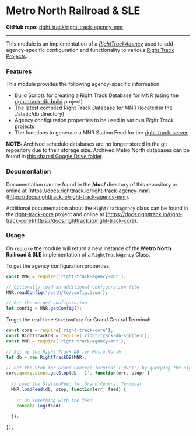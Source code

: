 Metro North Railroad & SLE
==========================

**GitHub repo:** [right-track/right-track-agency-mnr](https://github.com/right-track/right-track-agency-mnr)

---

This module is an implementation of a [_RightTrackAgency_](https://github.com/right-track/right-track-core#right-track-agency) 
used to add agency-specific configuration and functionality to various [Right Track Projects](https://github.com/right-track).
### Features

This module provides the following agency-specific information:

* Build Scripts for creating a Right Track Database for MNR (using the [right-track-db-build](https://github.com/right-track/right-track-db-build) project)
* The latest compiled Right Track Database for MNR (located in the ./static/db directory)
* Agency configuration properties to be used in various _Right Track_ projects
* The functions to generate a MNR Station Feed for the [right-track-server](https://github.com/right-track/right-track-server) 

**NOTE:** Archived schedule databases are no longer stored in the git repository due to their storage size.  Archived Metro North 
databases can be found in [this shared Google Drive folder](https://drive.google.com/drive/folders/1cJM5y6mAYzEE70mfbrdF3nE1NoaU2yH-).

### Documentation

Documentation can be found in the **/doc/** directory of this repository 
or online at [https://docs.righttrack.io/right-track-agency-mnr](https://docs.righttrack.io/right-track-agency-mnr).

Additional documentation about the `RightTrackAgency` class can be found in the 
[right-track-core](https://github.com/right-track/right-track-core) project 
and online at [https://docs.righttrack.io/right-track-core](https://docs.righttrack.io/right-track-core).

### Usage

On `require` the module will return a new instance of the **Metro North Railroad 
& SLE** implementation of a `RightTrackAgency` Class.

To get the agency configuration properties:
```javascript
const MNR = require('right-track-agency-mnr');

// Optionally load an additional configuration file
MNR.readConfig('/path/to/config.json');

// Get the merged configuration
let config = MNR.getConfig();
``` 

To get the real-time `StationFeed` for Grand Central Terminal:
```javascript
const core = require('right-track-core');
const RightTrackDB = require('right-track-db-sqlite3');
const MNR = require('right-track-agency-mnr');

// Set up the Right Track DB for Metro North
let db = new RightTrackDB(MNR);

// Get the Stop for Grand Central Terminal (id='1') by querying the RightTrackDB
core.query.stops.getStop(db, '1', function(err, stop) {
  
  // Load the StationFeed for Grand Central Terminal
  MNR.loadFeed(db, stop, function(err, feed) {
    
    // Do something with the feed
    console.log(feed);
    
  });
  
});
```
